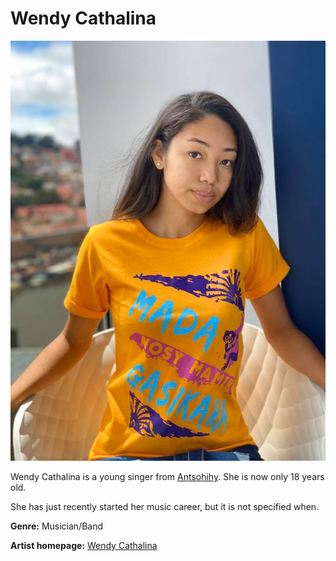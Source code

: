 # Wendy Cathalina

![Wendy Cathalina](wendy-cathalina.jpg)

Wendy Cathalina is a young singer from [Antsohihy](https://www.google.com/search?q=antsohihy+madagascar&rlz=1C1AVFC_enMG885MG885&oq=Antsohihy&aqs=chrome.1.0l8.6708j0j8&sourceid=chrome&ie=UTF-8). She is now only 18 years old.

She has just recently started her music career, but it is not specified when.

**Genre:** Musician/Band

**Artist homepage:** [Wendy Cathalina](https://www.youtube.com/channel/UCs9m0nWzixjVAcK-H0Pajzg)
